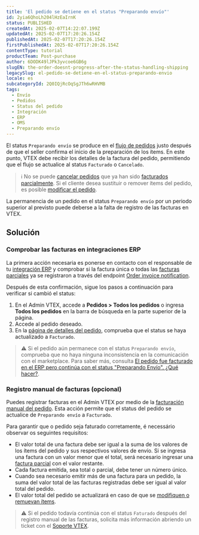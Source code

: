 ```yaml
---
title: 'El pedido se detiene en el status "Preparando envío"'
id: 2yia6QhoLh204lHzEaIrnK
status: PUBLISHED
createdAt: 2025-02-07T14:22:07.199Z
updatedAt: 2025-02-07T17:20:26.154Z
publishedAt: 2025-02-07T17:20:26.154Z
firstPublishedAt: 2025-02-07T17:20:26.154Z
contentType: tutorial
productTeam: Post-purchase
author: 6DODK49lJPk3yvcoe6GB6g
slugEN: the-order-doesnt-progress-after-the-status-handling-shipping
legacySlug: el-pedido-se-detiene-en-el-status-preparando-envio
locale: es
subcategoryId: 2Q0IQjRcOqSgJTh6wRHVMB
tags:
  - Envío
  - Pedidos
  - Status del pedido
  - Integración
  - ERP
  - OMS
  - Preparando envío
---
```


El status `Preparando envío` se produce en el [flujo de pedidos](/es/tutorial/order-flow-on-the-oms--tutorials_196#flujo-de-seller) justo después de que el seller confirma el inicio de la preparación de los ítems. En este punto, VTEX debe recibir los detalles de la factura del pedido, permitiendo que el flujo se actualice al status `Facturado` o `Cancelado`.

> ℹ️ No se puede [cancelar pedidos](/es/tutorial/como-cancelar-pedido--tutorials_186) que ya han sido [facturados parcialmente](/es/tracks/pedidos--2xkTisx4SXOWXQel8Jg8sa/q9GPspTb9cHlMeAZfdEUe). Si el cliente desea sustituir o remover ítems del pedido, es posible [modificar el pedido](/es/tutorial/cambiar-items-de-un-pedido-finalizado--tutorials_190).

La permanencia de un pedido en el status `Preparando envío` por un periodo superior al previsto puede deberse a la falta de registro de las facturas en VTEX.

## Solución

### Comprobar las facturas en integraciones ERP

La primera acción necesaria es ponerse en contacto con el responsable de tu [integración ERP](https://developers.vtex.com/docs/guides/erp-integration-guide) y comprobar si la factura única o todas las [facturas parciales](/es/tracks/pedidos--2xkTisx4SXOWXQel8Jg8sa/q9GPspTb9cHlMeAZfdEUe) ya se registraron a través del endpoint [Order invoice notification](https://developers.vtex.com/docs/api-reference/orders-api#post-/api/oms/pvt/orders/-orderId-/invoice). 

Después de esta confirmación, sigue los pasos a continuación para verificar si cambió el status:

1. En el Admin VTEX, accede a __Pedidos > Todos los pedidos__ o ingresa __Todos los pedidos__ en la barra de búsqueda en la parte superior de la página.
2. Accede al pedido deseado.
3. En la [página de detalles del pedido](/es/tutorial/pagina-de-detalles-del-pedido--2Y75n54Cc9VizrlG1N6ZNl), comprueba que el status se haya actualizado a `Facturado`.

> ⚠️ Si el pedido aún permanece con el status `Preparando envío`, comprueba que no haya ninguna inconsistencia en la comunicación con el marketplace. Para saber más, consulta [El pedido fue facturado en el ERP pero continúa con el status "Preparando Envío". ¿Qué hacer?](/es/faq/el-pedido-fue-facturado-en-el-erp-pero-continua-en-el-statu-preparando-entrega--4szpXviNMAkwOe2cCiMiMe).

### Registro manual de facturas (opcional)

Puedes registrar facturas en el Admin VTEX por medio de la [facturación manual del pedido](/es/tutorial/como-facturar-manualmente-un-pedido--7p1h852V5t54KyscpgxE2v). Esta acción permite que el status del pedido se actualice de `Preparando envío` a `Facturado`.

Para garantir que o pedido seja faturado corretamente, é necessário observar os seguintes requisitos:

- El valor total de una factura debe ser igual a la suma de los valores de los ítems del pedido y sus respectivos valores de envío. Si se ingresa una factura con un valor menor que el total, será necesario ingresar una [factura parcial](/es/tracks/pedidos--2xkTisx4SXOWXQel8Jg8sa/q9GPspTb9cHlMeAZfdEUe) con el valor restante.
- Cada factura emitida, sea total o parcial, debe tener un número único.
- Cuando sea necesario emitir más de una factura para un pedido, la suma del valor total de las facturas registradas debe ser igual al valor total del pedido.
- El valor total del pedido se actualizará en caso de que se [modifiquen o remuevan ítems](/es/tutorial/cambiar-items-de-un-pedido-finalizado--tutorials_190).

> ⚠️ Si el pedido todavía continúa con el status `Faturado` después del registro manual de las facturas, solicita más información abriendo un ticket con el [Soporte VTEX](https://help.vtex.com/es/support).
